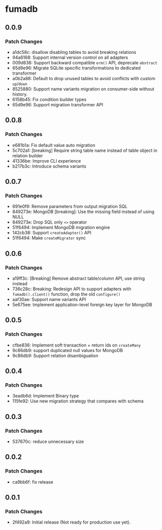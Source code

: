 # fumadb

## 0.0.9

### Patch Changes

- a1dc58c: disallow disabling tables to avoid breaking relations
- 94a6168: Support internal version control on all adapters
- 009d838: Support backward compatible `orm()` API, deprecate `abstract`
- 65d9e96: Migrate SQLite specific transformations to dedicated transformer
- a0b2a88: Default to drop unused tables to avoid conflicts with custom `up`/`down`
- 8525880: Support name variants migration on consumer-side without history.
- 6158b45: Fix condition builder types
- 65d9e96: Support migration transformer API

## 0.0.8

### Patch Changes

- e681b1a: Fix default value auto migration
- 5c702a1: [breaking] Require string table name instead of table object in relation builder
- 41336be: Improve CLI experience
- b217b3c: Introduce schema variants

## 0.0.7

### Patch Changes

- 691e0f9: Remove parameters from output migration SQL
- 849273e: MongoDB [breaking]: Use the missing field instead of using NULL
- 849273e: Drop SQL only `<>` operator
- 51f6494: Implement MongoDB migration engine
- 142cb38: Support `createAdapter()` API
- 51f6494: Make `createMigrator` sync

## 0.0.6

### Patch Changes

- a19ff3c: [Breaking] Remove abstract table/column API, use string instead
- 736c28c: Breaking: Redesign API to support adapters with `fumadb().client()` function, drop the old `configure()`
- aaf30ae: Support name variants API
- 5e675ee: Implement application-level foreign key layer for MongoDB

## 0.0.5

### Patch Changes

- cfbe836: Implement soft transaction + return ids on `createMany`
- 9c86db9: support duplicated null values for MongoDB
- 9c86db9: Support relation disambiguation

## 0.0.4

### Patch Changes

- 3eadb6d: Implement Binary type
- 115fe92: Use new migration strategy that compares with schema

## 0.0.3

### Patch Changes

- 537670c: reduce unnecessary size

## 0.0.2

### Patch Changes

- ca9bb6f: fix release

## 0.0.1

### Patch Changes

- 2f492a9: Initial release (Not ready for production use yet).
